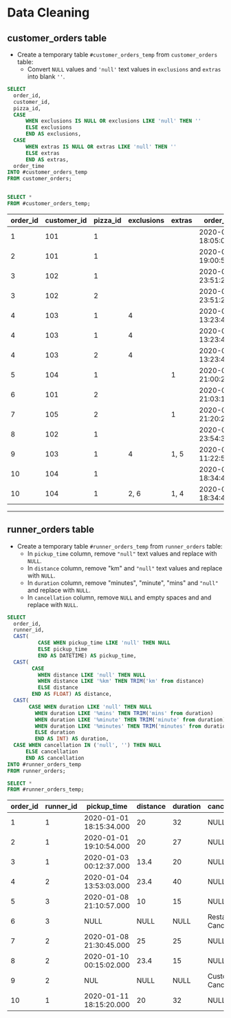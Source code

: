 # Data Cleaning

## customer_orders table

- Create a temporary table `#customer_orders_temp` from `customer_orders` table:
    -  Convert `NULL` values and `'null'` text values in ```exclusions``` and ```extras``` into blank `''`.

````sql
SELECT
  order_id,
  customer_id,
  pizza_id,
  CASE 
      WHEN exclusions IS NULL OR exclusions LIKE 'null' THEN ''
      ELSE exclusions 
      END AS exclusions,
  CASE 
      WHEN extras IS NULL OR extras LIKE 'null' THEN ''
      ELSE extras 
      END AS extras,
  order_time
INTO #customer_orders_temp
FROM customer_orders;


SELECT *
FROM #customer_orders_temp;
````

| order_id | customer_id | pizza_id | exclusions | extras | order_time               |
| -------- | ----------- | -------- | ---------- | ------ | ------------------------ |
| 1        | 101         | 1        |            |        | 2020-01-01 18:05:02.000  |
| 2        | 101         | 1        |            |        | 2020-01-01 19:00:52.000  |
| 3        | 102         | 1        |            |        | 2020-01-02 23:51:23.000  |
| 3        | 102         | 2        |            |        | 2020-01-02 23:51:23.000  |
| 4        | 103         | 1        | 4          |        | 2020-01-04 13:23:46.000  |
| 4        | 103         | 1        | 4          |        | 2020-01-04 13:23:46.000  |
| 4        | 103         | 2        | 4          |        | 2020-01-04 13:23:46.000  |
| 5        | 104         | 1        |            | 1      | 2020-01-08 21:00:29.000  |
| 6        | 101         | 2        |            |        | 2020-01-08 21:03:13.000  |
| 7        | 105         | 2        |            | 1      | 2020-01-08 21:20:29.000  |
| 8        | 102         | 1        |            |        | 2020-01-09 23:54:33.000  |
| 9        | 103         | 1        | 4          | 1, 5   | 2020-01-10 11:22:59.000  |
| 10       | 104         | 1        |            |        | 2020-01-11 18:34:49.000  |
| 10       | 104         | 1        | 2, 6       | 1, 4   | 2020-01-11 18:34:49.000  |

***

## runner_orders table

- Create a temporary table `#runner_orders_temp` from `runner_orders` table:
  - In `pickup_time` column, remove `"null"` text values and replace with `NULL`.
  - In `distance` column, remove "km" and `"null"` text values and replace with `NULL`.
  - In `duration` column, remove "minutes", "minute", "mins" and `"null"` and replace with `NULL`.
  - In `cancellation` column, remove `NULL` and empty spaces and and replace with `NULL`.

````sql
SELECT 
  order_id, 
  runner_id,  
  CAST(
	      CASE WHEN pickup_time LIKE 'null' THEN NULL
	      ELSE pickup_time
	      END AS DATETIME) AS pickup_time,
  CAST(
        CASE
	      WHEN distance LIKE 'null' THEN NULL
	      WHEN distance LIKE '%km' THEN TRIM('km' from distance)
	      ELSE distance 
        END AS FLOAT) AS distance,
  CAST(
       CASE WHEN duration LIKE 'null' THEN NULL
	     WHEN duration LIKE '%mins' THEN TRIM('mins' from duration)
	     WHEN duration LIKE '%minute' THEN TRIM('minute' from duration)
	     WHEN duration LIKE '%minutes' THEN TRIM('minutes' from duration)
	     ELSE duration
	     END AS INT) AS duration,
  CASE WHEN cancellation IN ('null', '') THEN NULL
	  ELSE cancellation
	  END AS cancellation
INTO #runner_orders_temp
FROM runner_orders;

SELECT *
FROM #runner_orders_temp;
````

| order_id | runner_id | pickup_time             | distance | duration | cancellation             |
| -------- | --------- | ----------------------- | -------- | -------- | ------------------------ |
| 1        | 1         | 2020-01-01 18:15:34.000 | 20       | 32       | NULL                     |
| 2        | 1         | 2020-01-01 19:10:54.000 | 20       | 27       | NULL                     |
| 3        | 1         | 2020-01-03 00:12:37.000 | 13.4     | 20       | NULL                     |
| 4        | 2         | 2020-01-04 13:53:03.000 | 23.4     | 40       | NULL                     |
| 5        | 3         | 2020-01-08 21:10:57.000 | 10       | 15       | NULL                     |
| 6        | 3         | NULL                    | NULL     | NULL     | Restaurant Cancellation  |
| 7        | 2         | 2020-01-08 21:30:45.000 | 25       | 25       | NULL                     |
| 8        | 2         | 2020-01-10 00:15:02.000 | 23.4     | 15       | NULL                     |
| 9        | 2         | NUL                     | NULL     | NULL     | Customer Cancellation    |
| 10       | 1         | 2020-01-11 18:15:20.000 | 20       | 32       | NULL                     |
